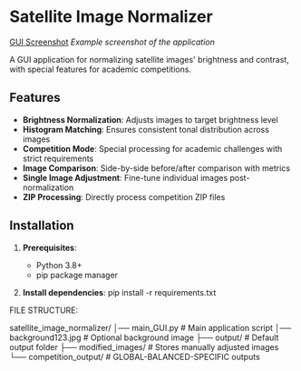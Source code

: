 # Satellite Image Normalizer

[GUI Screenshot](screenshot.png) *Example screenshot of the application*

A GUI application for normalizing satellite images' brightness and contrast, with special features for academic competitions.

## Features

- **Brightness Normalization**: Adjusts images to target brightness level
- **Histogram Matching**: Ensures consistent tonal distribution across images
- **Competition Mode**: Special processing for academic challenges with strict requirements
- **Image Comparison**: Side-by-side before/after comparison with metrics
- **Single Image Adjustment**: Fine-tune individual images post-normalization
- **ZIP Processing**: Directly process competition ZIP files

## Installation

1. **Prerequisites**:
   - Python 3.8+
   - pip package manager

2. **Install dependencies**:
   pip install -r requirements.txt

FILE STRUCTURE:

   satellite_image_normalizer/
│── main_GUI.py            # Main application script
│── background123.jpg      # Optional background image
├── output/                # Default output folder
├── modified_images/       # Stores manually adjusted images
└── competition_output/    # GLOBAL-BALANCED-SPECIFIC outputs